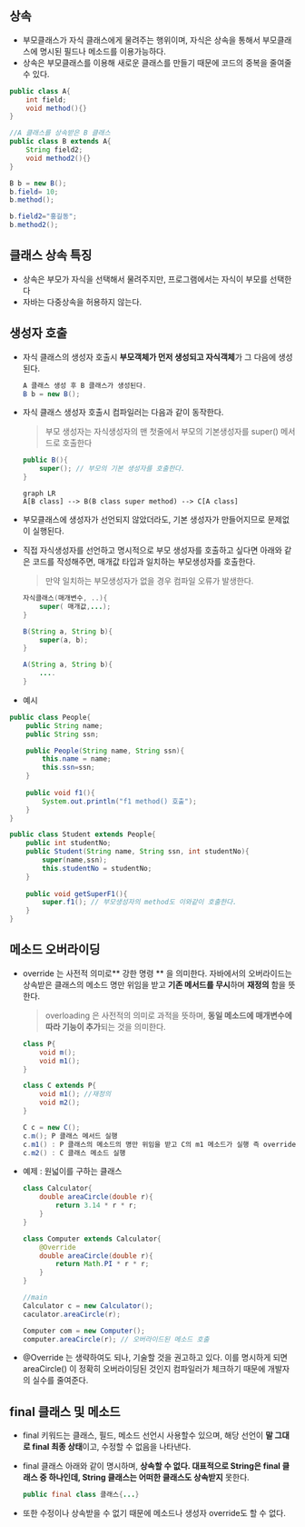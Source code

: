 ## 상속
- 부모클래스가 자식 클래스에게 물려주는 행위이며, 자식은 상속을 통해서 부모클래스에 명시된 필드나 메소드를 이용가능하다.
- 상속은 부모클래스를 이용해 새로운 클래스를 만들기 때문에 코드의 중복을 줄여줄수 있다. 
```java
public class A{
	int field;
	void method(){}
}

//A 클래스를 상속받은 B 클래스
public class B extends A{
	String field2;
	void method2(){} 
}

B b = new B();
b.field= 10;
b.method();

b.field2="홍길동";
b.method2();
```

## 클래스 상속 특징
- 상속은 부모가 자식을 선택해서 물려주지만, 프로그램에서는 자식이 부모를 선택한다
- 자바는 다중상속을 허용하지 않는다.

##  생성자 호출
- 자식 클래스의 생성자 호출시 **부모객체가 먼저 생성되고 자식객체**가 그 다음에 생성된다. 
	```java
	A 클래스 생성 후 B 클래스가 생성된다. 
	B b = new B();
	```
- 자식 클래스 생성자 호출시 컴파일러는 다음과 같이 동작한다.
	>  부모 생성자는 자식생성자의 맨 첫줄에서 부모의 기본생성자를 super() 메서드로 호출한다 
	```java
	public B(){
		super(); // 부모의 기본 생성자를 호출한다.
	}
	```
	```mermaid
	graph LR
	A[B class] --> B(B class super method) --> C[A class] 
	```
- 부모클래스에 생성자가 선언되지 않았더라도, 기본 생성자가 만들어지므로 문제없이 실행된다.

- 직접 자식생성자를 선언하고 명시적으로 부모 생성자를 호출하고 싶다면 아래와 같은 코드를 작성해주면, 매개값 타입과 일치하는 부모생성자를 호출한다. 
	 > 만약 일치하는 부모생성자가 없을 경우 컴파일 오류가 발생한다.
	```java
	자식클래스(매개변수, ..){
		super( 매개값,...);
	}

	B(String a, String b){
		super(a, b);
	}

	A(String a, String b){
		....
	}
	```
- 예시 
```java
public class People{
	public String name;
	public String ssn;

	public People(String name, String ssn){
		this.name = name;
		this.ssn=ssn;
	}
	
	public void f1(){
		System.out.println("f1 method() 호출");
	}
}

public class Student extends People{
	public int studentNo;
	public Student(String name, String ssn, int studentNo){
		super(name,ssn);
		this.studentNo = studentNo;
	}
	
	public void getSuperF1(){
		super.f1(); // 부모생성자의 method도 이와같이 호출한다.
	}
}
```

## 메소드 오버라이딩
- override 는 사전적 의미로** 강한 명령 ** 을 의미한다. 자바에서의 오버라이드는 상속받은 클래스의 메소드 명만 위임을 받고 **기존 메서드를 무시**하며 **재정의** 함을 뜻한다.
	> overloading 은 사전적의 의미로 과적을 뜻하며, **동일 메소드에 매개변수에 따라 기능이 추가**되는 것을 의미한다.
	```java
	class P{
		void m();
		void m1();
	}

	class C extends P{
		void m1(); //재정의
		void m2();
	}

	C c = new C();
	c.m(); P 클래스 메서드 실행
	c.m1() : P 클래스의 메소드의 명만 위임을 받고 C의 m1 메소드가 실행 즉 override
	c.m2() : C 클래스 메소드 실행
	```
- 예제 : 원넓이를 구하는 클래스
	```java
	class Calculator{
		double areaCircle(double r){
			return 3.14 * r * r;
		}
	}

	class Computer extends Calculator{
		@Override
		double areaCircle(double r){
			return Math.PI * r * r;
		}
	}

	//main
	Calculator c = new Calculator();
	caculator.areaCircle(r);

	Computer com = new Computer();
	computer.areaCircle(r); // 오버라이드된 메소드 호출 
	```
- @Override 는 생략하여도 되나, 기술할 것을 권고하고 있다. 이를 명시하게 되면 areaCircle() 이 정확히 오버라이딩된 것인지 컴파일러가 체크하기 때문에 개발자의 실수를 줄여준다. 


## final 클래스 및 메소드
- final 키워드는 클래스, 필드, 메소드 선언시 사용할수 있으며, 해당 선언이 **말 그대로 final 최종 상태**이고, 수정할 수 없음을 나타낸다.
	
-  final 클래스 아래와 같이 명시하며, **상속할 수 없다. 대표적으로 String은 final 클래스 중 하나인데, String 클래스는 어떠한 클래스도 상속받지** 못한다. 
	```java
	public final class 클래스{...}
	```
- 또한 수정이나 상속받을 수 없기 때문에 메소드나 생성자 override도 할 수 없다.
